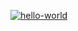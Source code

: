 [![hello-world](https://github.com/PavelZ94/hexlet_pytest/actions/workflows/hello.yml/badge.svg)](https://github.com/PavelZ94/hexlet_pytest/actions/workflows/hello.yml)